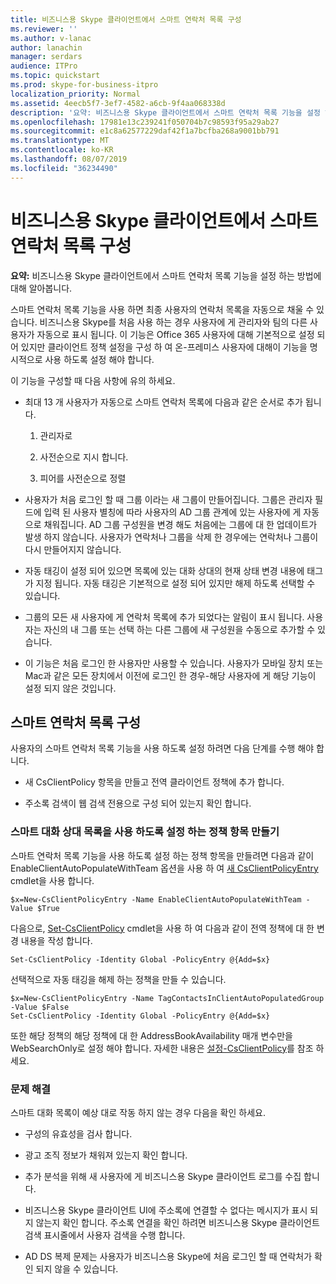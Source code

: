 ```yaml
---
title: 비즈니스용 Skype 클라이언트에서 스마트 연락처 목록 구성
ms.reviewer: ''
ms.author: v-lanac
author: lanachin
manager: serdars
audience: ITPro
ms.topic: quickstart
ms.prod: skype-for-business-itpro
localization_priority: Normal
ms.assetid: 4eecb5f7-3ef7-4582-a6cb-9f4aa068338d
description: '요약: 비즈니스용 Skype 클라이언트에서 스마트 연락처 목록 기능을 설정 하는 방법에 대해 알아봅니다.'
ms.openlocfilehash: 17981e13c239241f050704b7c98593f95a29ab27
ms.sourcegitcommit: e1c8a62577229daf42f1a7bcfba268a9001bb791
ms.translationtype: MT
ms.contentlocale: ko-KR
ms.lasthandoff: 08/07/2019
ms.locfileid: "36234490"
---
```

# <a name="configure-smart-contacts-list-in-skype-for-business-clients"></a>비즈니스용 Skype 클라이언트에서 스마트 연락처 목록 구성

**요약:** 비즈니스용 Skype 클라이언트에서 스마트 연락처 목록 기능을 설정 하는 방법에 대해 알아봅니다.

스마트 연락처 목록 기능을 사용 하면 최종 사용자의 연락처 목록을 자동으로 채울 수 있습니다. 비즈니스용 Skype를 처음 사용 하는 경우 사용자에 게 관리자와 팀의 다른 사용자가 자동으로 표시 됩니다. 이 기능은 Office 365 사용자에 대해 기본적으로 설정 되어 있지만 클라이언트 정책 설정을 구성 하 여 온-프레미스 사용자에 대해이 기능을 명시적으로 사용 하도록 설정 해야 합니다.

이 기능을 구성할 때 다음 사항에 유의 하세요.

- 최대 13 개 사용자가 자동으로 스마트 연락처 목록에 다음과 같은 순서로 추가 됩니다.

  1. 관리자로

  2. 사전순으로 지시 합니다.

  3. 피어를 사전순으로 정렬

- 사용자가 처음 로그인 할 때 그룹 이라는 새 그룹이 만들어집니다. 그룹은 관리자 필드에 입력 된 사용자 별칭에 따라 사용자의 AD 그룹 관계에 있는 사용자에 게 자동으로 채워집니다. AD 그룹 구성원을 변경 해도 처음에는 그룹에 대 한 업데이트가 발생 하지 않습니다. 사용자가 연락처나 그룹을 삭제 한 경우에는 연락처나 그룹이 다시 만들어지지 않습니다. 

- 자동 태깅이 설정 되어 있으면 목록에 있는 대화 상대의 현재 상태 변경 내용에 태그가 지정 됩니다. 자동 태깅은 기본적으로 설정 되어 있지만 해제 하도록 선택할 수 있습니다. 

- 그룹의 모든 새 사용자에 게 연락처 목록에 추가 되었다는 알림이 표시 됩니다. 사용자는 자신의 내 그룹 또는 선택 하는 다른 그룹에 새 구성원을 수동으로 추가할 수 있습니다.

- 이 기능은 처음 로그인 한 사용자만 사용할 수 있습니다. 사용자가 모바일 장치 또는 Mac과 같은 모든 장치에서 이전에 로그인 한 경우-해당 사용자에 게 해당 기능이 설정 되지 않은 것입니다.

## <a name="configure-smart-contacts-list"></a>스마트 연락처 목록 구성

사용자의 스마트 연락처 목록 기능을 사용 하도록 설정 하려면 다음 단계를 수행 해야 합니다. 

- 새 CsClientPolicy 항목을 만들고 전역 클라이언트 정책에 추가 합니다. 

- 주소록 검색이 웹 검색 전용으로 구성 되어 있는지 확인 합니다.

### <a name="create-a-policy-entry-to-enable-smart-contacts-list"></a>스마트 대화 상대 목록을 사용 하도록 설정 하는 정책 항목 만들기

스마트 연락처 목록 기능을 사용 하도록 설정 하는 정책 항목을 만들려면 다음과 같이 EnableClientAutoPopulateWithTeam 옵션을 사용 하 여 [새 CsClientPolicyEntry](https://docs.microsoft.com/powershell/module/skype/new-csclientpolicyentry?view=skype-ps) cmdlet을 사용 합니다.

```
$x=New-CsClientPolicyEntry -Name EnableClientAutoPopulateWithTeam -Value $True
```

다음으로, [Set-CsClientPolicy](https://docs.microsoft.com/powershell/module/skype/set-csclientpolicy?view=skype-ps) cmdlet을 사용 하 여 다음과 같이 전역 정책에 대 한 변경 내용을 작성 합니다.

```
Set-CsClientPolicy -Identity Global -PolicyEntry @{Add=$x}
```

선택적으로 자동 태깅을 해제 하는 정책을 만들 수 있습니다.

```
$x=New-CsClientPolicyEntry -Name TagContactsInClientAutoPopulatedGroup -Value $False
Set-CsClientPolicy -Identity Global -PolicyEntry @{Add=$x}
```

또한 해당 정책의 해당 정책에 대 한 AddressBookAvailability 매개 변수만을 WebSearchOnly로 설정 해야 합니다. 자세한 내용은 [설정-CsClientPolicy](https://docs.microsoft.com/powershell/module/skype/set-csclientpolicy?view=skype-ps)를 참조 하세요. 

### <a name="troubleshoot"></a>문제 해결

스마트 대화 목록이 예상 대로 작동 하지 않는 경우 다음을 확인 하세요.

- 구성의 유효성을 검사 합니다. 

- 광고 조직 정보가 채워져 있는지 확인 합니다.

- 추가 분석을 위해 새 사용자에 게 비즈니스용 Skype 클라이언트 로그를 수집 합니다.

- 비즈니스용 Skype 클라이언트 UI에 주소록에 연결할 수 없다는 메시지가 표시 되지 않는지 확인 합니다. 주소록 연결을 확인 하려면 비즈니스용 Skype 클라이언트 검색 표시줄에서 사용자 검색을 수행 합니다.

- AD DS 복제 문제는 사용자가 비즈니스용 Skype에 처음 로그인 할 때 연락처가 확인 되지 않을 수 있습니다.


